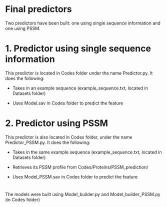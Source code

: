 # Final predictors

Two predictors have been built: one using single sequence information and one using PSSM.

# 1. Predictor using single sequence information

This predictor is located in Codes folder under the name Predictor.py. It does the following:

- Takes in an example sequence (example_sequence.txt, located in Datasets folder)

- Uses Model.sav in Codes folder to predict the feature

# 2. Predictor using PSSM

This predictor is also located in Codes folder, under the name Predictor_PSSM.py. It does the following:

- Takes in the same example sequence (example_sequence.txt, located in Datasets folder)

- Retrieves its PSSM profile from Codes/Proteins/PSSM_prediction/

- Uses Model_PSSM.sav in Codes folder to predict the feature

#

The models were built using Model_builder.py and Model_builder_PSSM.py (in Codes folder)
